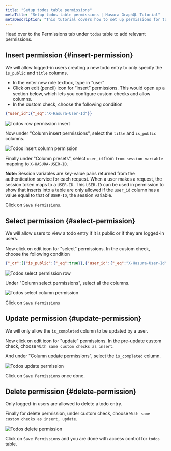 ```yaml
---
title: "Setup todos table permissions"
metaTitle: "Setup todos table permissions | Hasura GraphQL Tutorial"
metaDescription: "This tutorial covers how to set up permissions for todos table for insert, select, update and delete operations using Hasura console"
---
```


Head over to the Permissions tab under `todos` table to add relevant permissions.

## Insert permission {#insert-permission}

We will allow logged-in users creating a new todo entry to only specify the `is_public` and `title` columns.

- In the enter new role textbox, type in “user”
- Click on edit (pencil) icon for “insert” permissions. This would open up a section below, which lets you configure custom checks and allow columns.
- In the custom check, choose the following condition

```json
{"user_id":{"_eq":"X-Hasura-User-Id"}}
```

![Todos row permission insert](https://graphql-engine-cdn.hasura.io/learn-hasura/assets/graphql-hasura/todos-table-row-permission-insert.png)

Now under "Column insert permissions", select the `title` and `is_public` columns.

![Todos insert column permission](https://graphql-engine-cdn.hasura.io/learn-hasura/assets/graphql-hasura/todos-insert-column-permission.png)

Finally under "Column presets", select `user_id` from `from session variable` mapping to `X-HASURA-USER-ID`.

**Note:** Session variables are key-value pairs returned from the authentication service for each request. When a user makes a request, the session token maps to a `USER-ID`. This `USER-ID` can be used in permission to show that inserts into a table are only allowed if the `user_id` column has a value equal to that of `USER-ID`, the session variable.

Click on `Save Permissions`.

## Select permission {#select-permission}

We will allow users to view a todo entry if it is public or if they are logged-in users.

Now click on edit icon for "select" permissions. In the custom check, choose the following condition

```json
{"_or":[{"is_public":{"_eq":true}},{"user_id":{"_eq":"X-Hasura-User-Id"}}]}
```

![Todos select permission row](https://graphql-engine-cdn.hasura.io/learn-hasura/assets/graphql-hasura/todos-select-permission-row.png)

Under "Column select permissions", select all the columns.

![Todos select column permission](https://graphql-engine-cdn.hasura.io/learn-hasura/assets/graphql-hasura/todos-select-permission-column.png)

Click on `Save Permissions`

## Update permission {#update-permission}

We will only allow the `is_completed` column to be updated by a user.

Now click on edit icon for "update" permissions. In the pre-update custom check, choose `With same custom checks as insert`.

And under "Column update permissions", select the `is_completed` column.

![Todos update permission](https://graphql-engine-cdn.hasura.io/learn-hasura/assets/graphql-hasura/todos-update-permission-pre-update.png)

Click on `Save Permissions` once done.

## Delete permission {#delete-permission}

Only logged-in users are allowed to delete a todo entry.

Finally for delete permission, under custom check, choose `With same custom checks as insert, update`.

![Todos delete permission](https://graphql-engine-cdn.hasura.io/learn-hasura/assets/graphql-hasura/todos-delete-permission.png)

Click on `Save Permissions` and you are done with access control for `todos` table.
